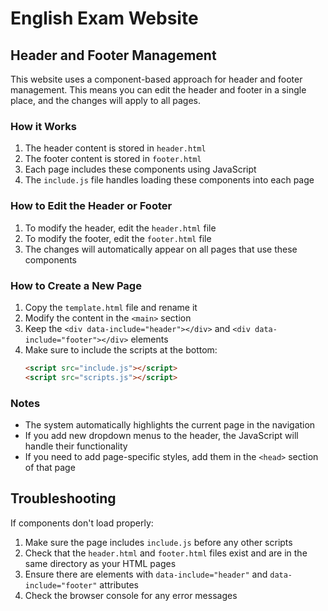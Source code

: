 # English Exam Website

## Header and Footer Management

This website uses a component-based approach for header and footer management. This means you can edit the header and footer in a single place, and the changes will apply to all pages.

### How it Works

1. The header content is stored in `header.html`
2. The footer content is stored in `footer.html`
3. Each page includes these components using JavaScript
4. The `include.js` file handles loading these components into each page

### How to Edit the Header or Footer

1. To modify the header, edit the `header.html` file
2. To modify the footer, edit the `footer.html` file
3. The changes will automatically appear on all pages that use these components

### How to Create a New Page

1. Copy the `template.html` file and rename it
2. Modify the content in the `<main>` section
3. Keep the `<div data-include="header"></div>` and `<div data-include="footer"></div>` elements
4. Make sure to include the scripts at the bottom:
   ```html
   <script src="include.js"></script>
   <script src="scripts.js"></script>
   ```

### Notes

- The system automatically highlights the current page in the navigation
- If you add new dropdown menus to the header, the JavaScript will handle their functionality
- If you need to add page-specific styles, add them in the `<head>` section of that page

## Troubleshooting

If components don't load properly:

1. Make sure the page includes `include.js` before any other scripts
2. Check that the `header.html` and `footer.html` files exist and are in the same directory as your HTML pages
3. Ensure there are elements with `data-include="header"` and `data-include="footer"` attributes
4. Check the browser console for any error messages 
